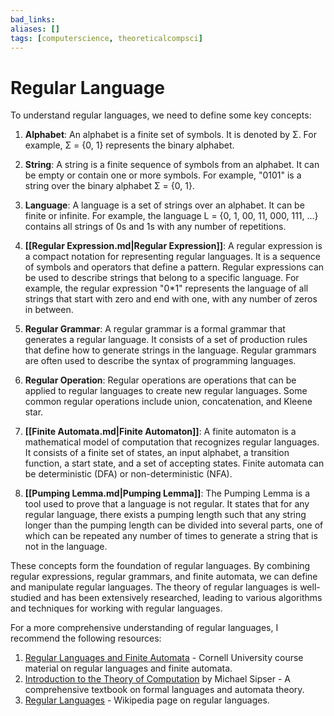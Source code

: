 ```yaml
---
bad_links: 
aliases: []
tags: [computerscience, theoreticalcompsci]
---
```

# Regular Language

To understand regular languages, we need to define some key concepts:

1. **Alphabet**: An alphabet is a finite set of symbols. It is denoted by Σ. For example, Σ = {0, 1} represents the binary alphabet.

2. **String**: A string is a finite sequence of symbols from an alphabet. It can be empty or contain one or more symbols. For example, "0101" is a string over the binary alphabet Σ = {0, 1}.

3. **Language**: A language is a set of strings over an alphabet. It can be finite or infinite. For example, the language L = {0, 1, 00, 11, 000, 111, …} contains all strings of 0s and 1s with any number of repetitions.

4. **[[Regular Expression.md|Regular Expression]]**: A regular expression is a compact notation for representing regular languages. It is a sequence of symbols and operators that define a pattern. Regular expressions can be used to describe strings that belong to a specific language. For example, the regular expression "0\*1" represents the language of all strings that start with zero and end with one, with any number of zeros in between.

5. **Regular Grammar**: A regular grammar is a formal grammar that generates a regular language. It consists of a set of production rules that define how to generate strings in the language. Regular grammars are often used to describe the syntax of programming languages.

6. **Regular Operation**: Regular operations are operations that can be applied to regular languages to create new regular languages. Some common regular operations include union, concatenation, and Kleene star.

7. **[[Finite Automata.md|Finite Automaton]]**: A finite automaton is a mathematical model of computation that recognizes regular languages. It consists of a finite set of states, an input alphabet, a transition function, a start state, and a set of accepting states. Finite automata can be deterministic (DFA) or non-deterministic (NFA).

8. **[[Pumping Lemma.md|Pumping Lemma]]**: The Pumping Lemma is a tool used to prove that a language is not regular. It states that for any regular language, there exists a pumping length such that any string longer than the pumping length can be divided into several parts, one of which can be repeated any number of times to generate a string that is not in the language.

These concepts form the foundation of regular languages. By combining regular expressions, regular grammars, and finite automata, we can define and manipulate regular languages. The theory of regular languages is well-studied and has been extensively researched, leading to various algorithms and techniques for working with regular languages.

For a more comprehensive understanding of regular languages, I recommend the following resources:

1. [Regular Languages and Finite Automata](https://www.cs.cornell.edu/courses/cs2800/2019fa/textbook/automata/regular_languages_and_finite_automata.html) - Cornell University course material on regular languages and finite automata.
2. [Introduction to the Theory of Computation](https://www.amazon.com/Introduction-Theory-Computation-Michael-Sipser/dp/113318779X) by Michael Sipser - A comprehensive textbook on formal languages and automata theory.
3. [Regular Languages](https://en.wikipedia.org/wiki/Regular_language) - Wikipedia page on regular languages.

